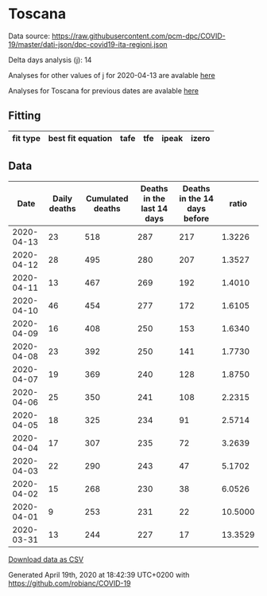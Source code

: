 # Toscana

Data source: https://raw.githubusercontent.com/pcm-dpc/COVID-19/master/dati-json/dpc-covid19-ita-regioni.json

Delta days analysis (j): 14

Analyses for other values of j for 2020-04-13 are avalable [here](../2020-04-13/README.md)

Analyses for Toscana for previous dates are avalable [here](../README.md)

## Fitting 
|fit type|best fit equation|tafe|tfe|ipeak|izero|
|-------|-----|--------|------|---|---|

## Data
|Date|Daily deaths|Cumulated deaths|Deaths in the last 14 days|Deaths in the 14 days before|ratio|
|----|----------|-----------|-------|--------------------|-----|
|2020-04-13|23|518|287|217|1.3226|
|2020-04-12|28|495|280|207|1.3527|
|2020-04-11|13|467|269|192|1.4010|
|2020-04-10|46|454|277|172|1.6105|
|2020-04-09|16|408|250|153|1.6340|
|2020-04-08|23|392|250|141|1.7730|
|2020-04-07|19|369|240|128|1.8750|
|2020-04-06|25|350|241|108|2.2315|
|2020-04-05|18|325|234|91|2.5714|
|2020-04-04|17|307|235|72|3.2639|
|2020-04-03|22|290|243|47|5.1702|
|2020-04-02|15|268|230|38|6.0526|
|2020-04-01|9|253|231|22|10.5000|
|2020-03-31|13|244|227|17|13.3529|

[Download data as CSV](COVID-19_toscana_j14_2020-04-13.csv)

Generated April 19th, 2020 at 18:42:39 UTC+0200 with https://github.com/robianc/COVID-19
